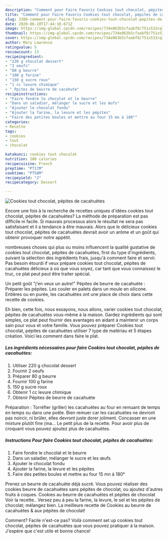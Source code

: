 ```yaml
---
description: "Comment pour Faire Favoris Cookies tout chocolat, pépites de cacahuètes"
title: "Comment pour Faire Favoris Cookies tout chocolat, pépites de cacahuètes"
slug: 3388-comment-pour-faire-favoris-cookies-tout-chocolat-pepites-de-cacahuetes
date: 2020-06-10T17:44:10.671Z
image: https://img-global.cpcdn.com/recipes/734e063b5cfaabf0/751x532cq70/cookies-tout-chocolat-pepites-de-cacahuetes-photo-principale-de-la-recette.jpg
thumbnail: https://img-global.cpcdn.com/recipes/734e063b5cfaabf0/751x532cq70/cookies-tout-chocolat-pepites-de-cacahuetes-photo-principale-de-la-recette.jpg
cover: https://img-global.cpcdn.com/recipes/734e063b5cfaabf0/751x532cq70/cookies-tout-chocolat-pepites-de-cacahuetes-photo-principale-de-la-recette.jpg
author: Mary Lawrence
ratingvalue: 5
reviewcount: 13
recipeingredient:
- "220 g chocolat dessert"
- "2 oeufs"
- "80 g beurre"
- "100 g farine"
- "150 g sucre roux"
- "1 cc levure chimique"
- " Ppites de beurre de cacahute"
recipeinstructions:
- "Faire fondre le chocolat et le beurre"
- "Dans un saladier, mélanger le sucre et les œufs"
- "Ajouter le chocolat fondu"
- "Ajouter la farine, la levure et les pépites"
- "Faire des petites boules et mettre au four 15 mn à 180°"
categories:
- Recette
tags:
- cookies
- tout
- chocolat

katakunci: cookies tout chocolat 
nutrition: 108 calories
recipecuisine: French
preptime: "PT17M"
cooktime: "PT58M"
recipeyield: "2"
recipecategory: Dessert

---
```



![Cookies tout chocolat, pépites de cacahuètes](https://img-global.cpcdn.com/recipes/734e063b5cfaabf0/751x532cq70/cookies-tout-chocolat-pepites-de-cacahuetes-photo-principale-de-la-recette.jpg)

Encore une fois à la recherche de recettes uniques d'idées cookies tout chocolat, pépites de cacahuètes? La méthode de préparation est pas difficile ni facile. Si mauvais processus alors le résultat ne sera pas satisfaisant et il a tendance à être mauvais. Alors que le délicieux cookies tout chocolat, pépites de cacahuètes devrait avoir un arôme et un goût qui obtenir provoquer notre appétit.

nombreuses choses qui plus ou moins influencent la qualité gustative de cookies tout chocolat, pépites de cacahuètes, first du type d'ingrédients, suivant la sélection des ingrédients frais, jusqu'à comment faire et servir. Pas besoin étourdi if veux prépare cookies tout chocolat, pépites de cacahuètes délicieux à où que vous soyez, car tant que vous connaissez le truc, ce plat peut peut être traiter spécial.

Un petit goût &#34;j&#39;en veux un autre!&#34; Pépites de beurre de cacahuète : Préparer les pépites. Les couler en palets dans un moule en silicone. Entières ou en purée, les cacahuètes ont une place de choix dans cette recette de cookies.


Eh bien, cette fois, nous essayons, nous allons, varier cookies tout chocolat, pépites de cacahuètes vous-même à la maison. Gardez ingrédients qui sont simples, ce plat peut fournir des avantages en aidant à maintenir un corps sain pour vous et votre famille. Vous pouvez préparer Cookies tout chocolat, pépites de cacahuètes utiliser 7 type de matériau et 5 étapes création. Voici les comment dans faire le plat.

<!--inarticleads1-->

##### Les ingrédients nécessaires pour faire Cookies tout chocolat, pépites de cacahuètes:

1. Utiliser 220 g chocolat dessert
1. Fournir 2 oeufs
1. Préparer 80 g beurre
1. Fournir 100 g farine
1.  150 g sucre roux
1. Obtenir 1 cc levure chimique
1. Obtenir  Pépites de beurre de cacahuète


Préparation : Torréfier (griller) les cacahuètes au four en remuant de temps en temps ou dans une poêle. Bien remuer car les cacahuètes ne devront pas noircir, ni brûler, elles devront juste dorer joliment. Concasser en une mixture plutôt fine (ma… Le petit plus de la recette. Pour avoir plus de croquant vous pouvez ajoutez plus de cacahuètes. 

<!--inarticleads2-->

##### Instructions Pour faire Cookies tout chocolat, pépites de cacahuètes:

1. Faire fondre le chocolat et le beurre
1. Dans un saladier, mélanger le sucre et les œufs
1. Ajouter le chocolat fondu
1. Ajouter la farine, la levure et les pépites
1. Faire des petites boules et mettre au four 15 mn à 180°


Prenez un beurre de cacahuète déjà sucré. Vous pouvez réaliser des cookies beurre de cacahuètes sans pépites de chocolat, ou ajoutez d&#39;autres fruits à coques. Cookies au beurre de cacahuètes et pépites de chocolat Voir la recette.. Versez peu à peu la farine, la levure, le sel et les pépites de chocolat; mélangez bien. La meilleure recette de Cookies au beurre de cacahuètes &amp; aux pépites de chocolat! 


Comment? Facile n'est-ce pas? Voilà comment set up cookies tout chocolat, pépites de cacahuètes que vous pouvez pratiquer à la maison. J'espère que c'est utile et bonne chance!
